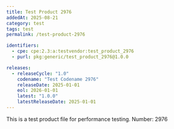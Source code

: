 ```yaml
---
title: Test Product 2976
addedAt: 2025-08-21
category: test
tags: test
permalink: /test-product-2976

identifiers:
  - cpe: cpe:2.3:a:testvendor:test_product_2976
  - purl: pkg:generic/test_product_2976@1.0.0

releases:
  - releaseCycle: "1.0"
    codename: "Test Codename 2976"
    releaseDate: 2025-01-01
    eol: 2026-01-01
    latest: "1.0.0"
    latestReleaseDate: 2025-01-01
---
```


This is a test product file for performance testing. Number: 2976
